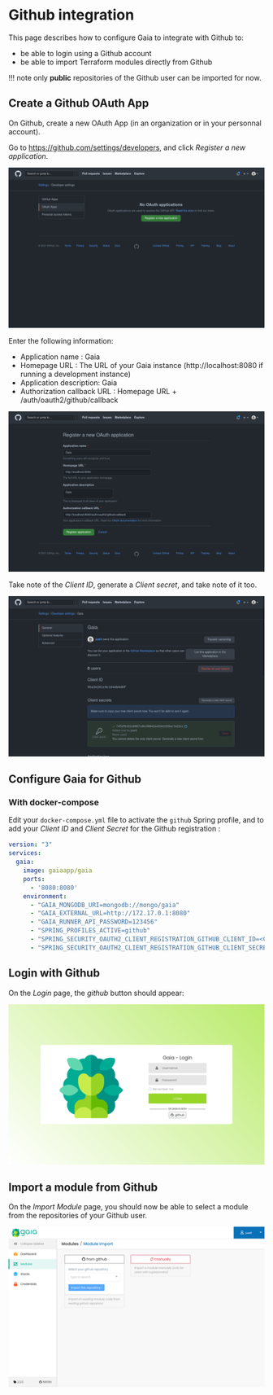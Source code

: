 # Github integration

This page describes how to configure Gaia to integrate with Github to:

* be able to login using a Github account
* be able to import Terraform modules directly from Github

!!! note
    only **public** repositories of the Github user can be imported for now.

## Create a Github OAuth App

On Github, create a new OAuth App (in an organization or in your personnal account).

Go to https://github.com/settings/developers, and click _Register a new application_.

![Screenshot of OAuth Apps screen on Github](./github-integration/oauth-apps.png)

Enter the following information:

* Application name : Gaia
* Homepage URL : The URL of your Gaia instance (http://localhost:8080 if running a development instance)
* Application description: Gaia
* Authorization callback URL : Homepage URL + /auth/oauth2/github/callback

![Screenshot of OAuth App creation screen on Github](./github-integration/new-oauth-app.png)

Take note of the _Client ID_, generate a _Client secret_, and take note of it too.

![Screenshot the OAuth App showing Client ID and Client Secret on Github](./github-integration/oauth-app-with-secret.png)

## Configure Gaia for Github

### With docker-compose

Edit your `docker-compose.yml` file to activate the `github` Spring profile, and to add your _Client ID_ and _Client Secret_ for the Github registration :

```yaml
version: "3"
services:
  gaia:
    image: gaiaapp/gaia
    ports:
      - '8080:8080'
    environment:
      - "GAIA_MONGODB_URI=mongodb://mongo/gaia"
      - "GAIA_EXTERNAL_URL=http://172.17.0.1:8080"
      - "GAIA_RUNNER_API_PASSWORD=123456"
      - "SPRING_PROFILES_ACTIVE=github"
      - "SPRING_SECURITY_OAUTH2_CLIENT_REGISTRATION_GITHUB_CLIENT_ID=<CLIENT_ID>"
      - "SPRING_SECURITY_OAUTH2_CLIENT_REGISTRATION_GITHUB_CLIENT_SECRET=<CLIENT_SECRET>"
```

## Login with Github

On the _Login_ page, the _github_ button should appear:

![Screenshot the login page on Gaia](./github-integration/login-with-github.png)

## Import a module from Github

On the _Import Module_ page, you should now be able to select a module from the repositories of your Github user.

![Screenshot the login page on Gaia](./github-integration/import-module-from-github.png)